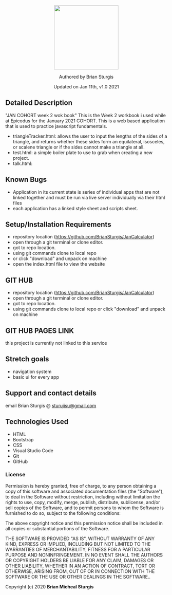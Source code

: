 
<div align="center">
<img src="https://github.com/BrianSturgis.png" width="200px" height="auto" >
</div>
<p align="center"> Authored by Brian Sturgis</p>
<p align="center">Updated on Jan 11th, v1.0 2021</p>


## Detailed Description
"JAN COHORT week 2 wok book"
This is the Week 2 workbook i used while at Epicodus for the January 2021 COHORT.  This is a web based application that is used to practice javascript fundamentals.  

- triangleTracker.html: allows the user to input the lengths of the sides of a triangle, and returns whether these sides form an equilateral, isosceles, or scalene triangle or if the sides cannot make a triangle at all.
- test.html: a simple boiler plate to use to grab when creating a new project.
- talk.html: 



## Known Bugs
- Application in its current state is series of individual apps that are not linked together and must be run via live server individually via their html files
- each application has a linked style sheet and scripts sheet.


## Setup/Installation Requirements
- repository location (https://github.com/BrianSturgis/JanCalculator)
- open through a git terminal or clone editor.
- got to repo location.
- using git commands clone to local repo
- or click "download" and unpack on machine
- open the index.html file to view the website  


## GIT HUB
- repository location (https://github.com/BrianSturgis/JanCalculator)
- open through a git terminal or clone editor.
- got to repo location.
- using git commands clone to local repo or click "download" and unpack on machine

## GIT HUB PAGES LINK
this project is currently not linked to this service

## Stretch goals
- navigation system
- basic ui for every app
  
## Support and contact details
email Brian Sturgis @ <sturujisu@gmail.com>

## Technologies Used
* HTML
* Bootstrap
* CSS
* Visual Studio Code
* Git
* GitHub


### License
Permission is hereby granted, free of charge, to any person obtaining a copy of this software and associated documentation files (the "Software"), to deal in the Software without restriction, including without limitation the rights to use, copy, modify, merge, publish, distribute, sublicense, and/or sell copies of the Software, and to permit persons to whom the Software is furnished to do so, subject to the following conditions:

The above copyright notice and this permission notice shall be included in all copies or substantial portions of the Software.

THE SOFTWARE IS PROVIDED "AS IS", WITHOUT WARRANTY OF ANY KIND, EXPRESS OR IMPLIED, INCLUDING BUT NOT LIMITED TO THE WARRANTIES OF MERCHANTABILITY, FITNESS FOR A PARTICULAR PURPOSE AND NONINFRINGEMENT. IN NO EVENT SHALL THE AUTHORS OR COPYRIGHT HOLDERS BE LIABLE FOR ANY CLAIM, DAMAGES OR OTHER LIABILITY, WHETHER IN AN ACTION OF CONTRACT, TORT OR OTHERWISE, ARISING FROM, OUT OF OR IN CONNECTION WITH THE SOFTWARE OR THE USE OR OTHER DEALINGS IN THE SOFTWARE..

Copyright (c) 2020 **Brian Micheal Sturgis**